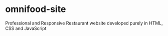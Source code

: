 # omnifood-site
Professional and Responsive Restaurant website developed purely in HTML, CSS and JavaScript
